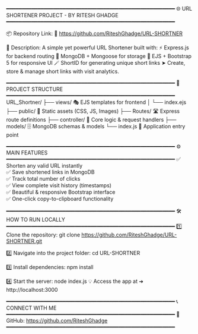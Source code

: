 ━━━━━━━━━━━━━━━━━━━━━━━━━━━━━━━━━━━━━━━━━━━━━━━━━━━━━━
      🌐 URL SHORTENER PROJECT - BY RITESH GHADGE  
━━━━━━━━━━━━━━━━━━━━━━━━━━━━━━━━━━━━━━━━━━━━━━━━━━━━━━

📦 Repository Link:
   🔗 https://github.com/RiteshGhadge/URL-SHORTNER

📌 Description:
   A simple yet powerful URL Shortener built with:
     ⚡ Express.js for backend routing
     📂 MongoDB + Mongoose for storage
     🎨 EJS + Bootstrap 5 for responsive UI
     🪄 ShortID for generating unique short links
   ➤ Create, store & manage short links with visit analytics.

━━━━━━━━━━━━━━━━━━━━━━━━━━━━━━━━━━━━━━━━━━━━━━━━━━━━━━
📂 PROJECT STRUCTURE
━━━━━━━━━━━━━━━━━━━━━━━━━━━━━━━━━━━━━━━━━━━━━━━━━━━━━━
URL_Shortner/
 ├── views/                 🎭 EJS templates for frontend
 │    └── index.ejs
 ├── public/                🎨 Static assets (CSS, JS, Images)
 ├── Routes/                🛣 Express route definitions
 ├── controller/            🧠 Core logic & request handlers
 ├── models/                🗄 MongoDB schemas & models
 └── index.js                🚀 Application entry point

━━━━━━━━━━━━━━━━━━━━━━━━━━━━━━━━━━━━━━━━━━━━━━━━━━━━━━
⚙ MAIN FEATURES
━━━━━━━━━━━━━━━━━━━━━━━━━━━━━━━━━━━━━━━━━━━━━━━━━━━━━━
✅ Shorten any valid URL instantly  
✅ Save shortened links in MongoDB  
✅ Track total number of clicks  
✅ View complete visit history (timestamps)  
✅ Beautiful & responsive Bootstrap interface  
✅ One-click copy-to-clipboard functionality  

━━━━━━━━━━━━━━━━━━━━━━━━━━━━━━━━━━━━━━━━━━━━━━━━━━━━━━
🛠 HOW TO RUN LOCALLY
━━━━━━━━━━━━━━━━━━━━━━━━━━━━━━━━━━━━━━━━━━━━━━━━━━━━━━
1️⃣ Clone the repository:
   git clone https://github.com/RiteshGhadge/URL-SHORTNER.git

2️⃣ Navigate into the project folder:
   cd URL-SHORTNER

3️⃣ Install dependencies:
   npm install

4️⃣ Start the server:
   node index.js
   💡 Access the app at ➜ http://localhost:3000

━━━━━━━━━━━━━━━━━━━━━━━━━━━━━━━━━━━━━━━━━━━━━━━━━━━━━━
📞 CONNECT WITH ME
━━━━━━━━━━━━━━━━━━━━━━━━━━━━━━━━━━━━━━━━━━━━━━━━━━━━━━
💬 GitHub: https://github.com/RiteshGhadge
━━━━━━━━━━━━━━━━━━━━━━━━━━━━━━━━━━━━━━━━━━━━━━━━━━━━━━
